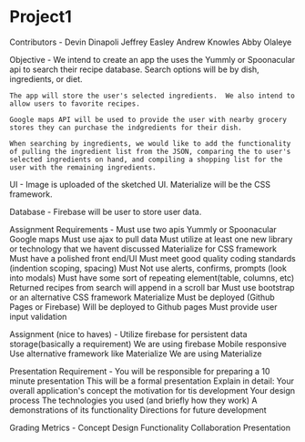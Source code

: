 # Project1

Contributors -  Devin Dinapoli
                Jeffrey Easley
                Andrew Knowles
                Abby Olaleye

Objective - 
    We intend to create an app the uses the Yummly or Spoonacular api to search their recipe database. Search options will be by dish, ingredients, or diet.  

    The app will store the user's selected ingredients.  We also intend to allow users to favorite recipes.

    Google maps API will be used to provide the user with nearby grocery stores they can purchase the indgredients for their dish.

    When searching by ingredients, we would like to add the functionality of pulling the ingredient list from the JSON, comparing the to user's selected ingredients on hand, and compiling a shopping list for the user with the remaining ingredients.

UI -
    Image is uploaded of the sketched UI.
    Materialize will be the CSS framework.

Database -
    Firebase will be user to store user data.




Assignment Requirements - 
    Must use two apis
        Yummly or Spoonacular
        Google maps
    Must use ajax to pull data
    Must utilize at least one new library or technology that we havent discussed
        Materialize for CSS framework
    Must have a polished front end/UI
    Must meet good quality coding standards (indention scoping, spacing)
    Must Not use alerts, confirms, prompts (look into modals)
    Must have some sort of repeating element(table, columns, etc)
        Returned recipes from search will append in a scroll bar
    Must use bootstrap or an alternative CSS framework
        Materialize
    Must be deployed (Github Pages or Firebase)
        Will be deployed to Github pages
    Must provide user input validation

Assignment (nice to haves) -
    Utilize firebase for persistent data storage(basically a requirement)
        We are using firebase
    Mobile responsive
    Use alternative framework like Materialize
        We are using Materialize

Presentation Requirement - 
    You will be responsible for preparing a 10 minute presentation
    This will be a formal presentation
    Explain in detail:
        Your overall application's concept
        the motivation for tis development
        Your design process
        The technologies you used (and briefly how they work)
        A demonstrations of its functionality
        Directions for future development

Grading Metrics - 
    Concept
    Design
    Functionality
    Collaboration
    Presentation

    